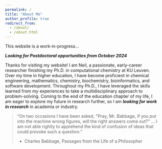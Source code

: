 ```yaml
---
permalink: /
title: "About Me"
author_profile: true
redirect_from: 
  - /about/
  - /about.html
---
```


This website is a work-in-progress...

***Looking for Postdoctoral opportunities from October 2024***

Thanks for visiting my website! I am Neil, a passionate, early-career researcher finishing my Ph.D. in computational chemistry at KU Leuven. Over my time in higher education, I have become proficient in chemical engineering, mathematics, chemistry, biochemistry, bioinformatics, and software development. Throughout my Ph.D., I have leveraged the skills learned from my experiences to take a multidisciplinary approach to problem-solving. Coming to the end of the education chapter of my life, I am eager to explore my future in research further, so I am ***looking for work in research*** in academia or industry.

>“On two occasions I have been asked, "Pray, Mr. Babbage, if you put into the machine wrong figures, will the right answers come out?" ... I am not able rightly to apprehend the kind of confusion of ideas that could provoke such a question.”
>- Charles Babbage, Passages from the Life of a Philosopher

